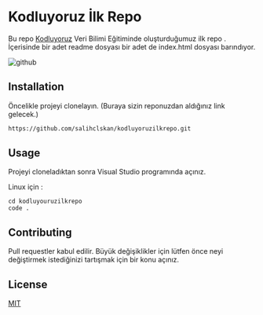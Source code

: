 # Kodluyoruz  İlk Repo

Bu repo [Kodluyoruz](https://www.kodluyoruz.org) Veri Bilimi Eğitiminde oluşturduğumuz ilk repo . İçerisinde bir adet readme dosyası bir adet de index.html dosyası barındıyor.

![github](figures/github.png)

## Installation

Öncelikle projeyi clonelayın. (Buraya sizin reponuzdan aldığınız link gelecek.)

```bash 
https://github.com/salihclskan/kodluyoruzilkrepo.git
```
## Usage

Projeyi cloneladıktan sonra Visual Studio programında açınız.

Linux için :

```linux
cd kodluyouruzilkrepo
code .
```
## Contributing

Pull requestler kabul edilir. Büyük değişiklikler için lütfen önce neyi değiştirmek istediğinizi tartışmak için bir konu açınız.

## License

[MIT](https://choosealicense.com/licenses/mit/)


